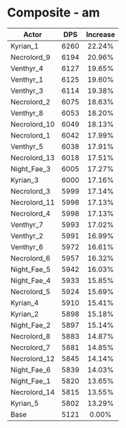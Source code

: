 # Composite - am
| Actor | DPS | Increase |
|---|:---:|:---:|
|Kyrian_1|6260|22.24%|
|Necrolord_9|6194|20.96%|
|Venthyr_4|6127|19.65%|
|Venthyr_1|6125|19.60%|
|Venthyr_3|6114|19.38%|
|Necrolord_2|6075|18.63%|
|Venthyr_8|6053|18.20%|
|Necrolord_10|6049|18.13%|
|Necrolord_1|6042|17.99%|
|Venthyr_5|6038|17.91%|
|Necrolord_13|6018|17.51%|
|Night_Fae_3|6005|17.27%|
|Kyrian_3|6000|17.16%|
|Necrolord_3|5999|17.14%|
|Necrolord_11|5998|17.13%|
|Necrolord_4|5998|17.13%|
|Venthyr_7|5993|17.02%|
|Venthyr_2|5991|16.99%|
|Venthyr_6|5972|16.61%|
|Necrolord_6|5957|16.32%|
|Night_Fae_5|5942|16.03%|
|Night_Fae_4|5933|15.85%|
|Necrolord_5|5924|15.69%|
|Kyrian_4|5910|15.41%|
|Kyrian_2|5898|15.18%|
|Night_Fae_2|5897|15.14%|
|Necrolord_8|5883|14.87%|
|Necrolord_7|5881|14.85%|
|Necrolord_12|5845|14.14%|
|Night_Fae_6|5839|14.03%|
|Night_Fae_1|5820|13.65%|
|Necrolord_14|5815|13.55%|
|Kyrian_5|5802|13.29%|
|Base|5121|0.00%|
